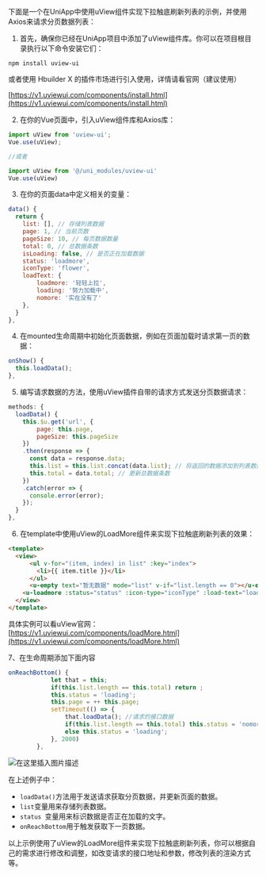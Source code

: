 下面是一个在UniApp中使用uView组件实现下拉触底刷新列表的示例，并使用Axios来请求分页数据列表：

1. 首先，确保你已经在UniApp项目中添加了uView组件库。你可以在项目根目录执行以下命令安装它们：
```
npm install uview-ui
```
或者使用
Hbuilder X 的插件市场进行引入使用，详情请看官网（建议使用）

[https://v1.uviewui.com/components/install.html](https://v1.uviewui.com/components/install.html)

2. 在你的Vue页面中，引入uView组件库和Axios库：
```javascript
import uView from 'uview-ui';
Vue.use(uView);

//或者

import uView from '@/uni_modules/uview-ui'
Vue.use(uView)
```

3. 在你的页面data中定义相关的变量：
```javascript
data() {
  return {
    list: [], // 存储列表数据
    page: 1, // 当前页数
    pageSize: 10, // 每页数据数量
    total: 0, // 总数据条数
    isLoading: false, // 是否正在加载数据
    status: 'loadmore',
	iconType: 'flower',
	loadText: {
		loadmore: '轻轻上拉',
		loading: '努力加载中',
		nomore: '实在没有了'
	},
  }
},
```

4. 在mounted生命周期中初始化页面数据，例如在页面加载时请求第一页的数据：
```javascript
onShow() {
  this.loadData();
},
```

5. 编写请求数据的方法，使用uView插件自带的请求方式发送分页数据请求：
```javascript
methods: {
  loadData() {
    this.$u.get('url', {
        page: this.page,
        pageSize: this.pageSize
    })
    .then(response => {
      const data = response.data;
      this.list = this.list.concat(data.list); // 将返回的数据添加到列表数据中
      this.total = data.total; // 更新总数据条数
    })
    .catch(error => {
      console.error(error);
    });
  }
},
```

6. 在template中使用uView的LoadMore组件来实现下拉触底刷新列表的效果：
```html
<template>
  <view>
      <ul v-for="(item, index) in list" :key="index">
        <li>{{ item.title }}</li>
      </ul>
      <u-empty text="暂无数据" mode="list" v-if="list.length == 0"></u-empty>
    <u-loadmore :status="status" :icon-type="iconType" :load-text="loadText" />
  </view>
</template>

```
具体实例可以看uView官网：[https://v1.uviewui.com/components/loadMore.html](https://v1.uviewui.com/components/loadMore.html)

7、在生命周期添加下面内容

```js
onReachBottom() {
			let that = this;
			if(this.list.length == this.total) return ;
			this.status = 'loading';
			this.page = ++ this.page;
			setTimeout(() => {
				that.loadData(); //请求的接口数据
				if(this.list.length == this.total) this.status = 'nomore';
				else this.status = 'loading';
			}, 2000)
		},
```

![在这里插入图片描述](https://img-blog.csdnimg.cn/409e1ac010b24080b6992e26c9779373.png)


在上述例子中：

- `loadData()`方法用于发送请求获取分页数据，并更新页面的数据。
- `list`变量用来存储列表数据。
- `status `变量用来标识数据是否正在加载的文字。
- `onReachBottom`用于触发获取下一页数据。

以上示例使用了uView的LoadMore组件来实现下拉触底刷新列表，你可以根据自己的需求进行修改和调整，如改变请求的接口地址和参数，修改列表的渲染方式等。

